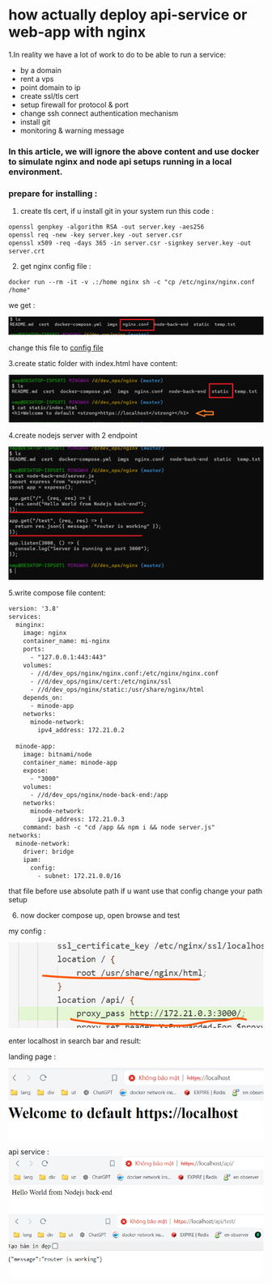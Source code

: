 # how actually deploy api-service or web-app with nginx

1.In reality we have a lot of work to do to be able to run a service:

- by a domain
- rent a vps
- point domain to ip
- create ssl/tls cert
- setup firewall for protocol & port
- change ssh connect authentication mechanism
- install git
- monitoring & warning message

### In this article, we will ignore the above content and use docker to simulate nginx and node api setups running in a local environment.

### prepare for installing :

1. create tls cert, if u install git in your system run this code :

```
openssl genpkey -algorithm RSA -out server.key -aes256
openssl req -new -key server.key -out server.csr
openssl x509 -req -days 365 -in server.csr -signkey server.key -out server.crt
```

2. get nginx config file :

```
docker run --rm -it -v .:/home nginx sh -c "cp /etc/nginx/nginx.conf /home"
```

we get :

![](./imgs/config.png)

change this file to [config file ](./nginx.conf)

3.create static folder with index.html have content:

![](./imgs/static.png)

4.create nodejs server with 2 endpoint

![](./imgs/server.png)

5.write compose file [](./docker-compose.yml) content:

```
version: '3.8'
services:
  minginx:
    image: nginx
    container_name: mi-nginx
    ports:
      - "127.0.0.1:443:443"
    volumes:
      - //d/dev_ops/nginx/nginx.conf:/etc/nginx/nginx.conf
      - //d/dev_ops/nginx/cert:/etc/nginx/ssl
      - //d/dev_ops/nginx/static:/usr/share/nginx/html
    depends_on:
      - minode-app
    networks:
      minode-network:
        ipv4_address: 172.21.0.2

  minode-app:
    image: bitnami/node
    container_name: minode-app
    expose:
      - "3000"
    volumes:
      - //d/dev_ops/nginx/node-back-end:/app
    networks:
      minode-network:
        ipv4_address: 172.21.0.3
    command: bash -c "cd /app && npm i && node server.js"
networks:
  minode-network:
    driver: bridge
    ipam:
      config:
        - subnet: 172.21.0.0/16
```

that file before use absolute path if u want use that config change your path setup

6. now docker compose up, open browse and test

my config :

![](./imgs/nginx-location.png)

enter localhost in search bar and result:

landing page :

![](./imgs/html.png)

api service :
![](./imgs/entry1.png)
![](./imgs/enpoint2.png)
